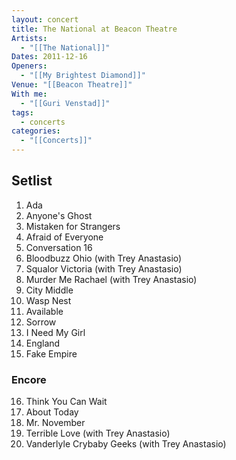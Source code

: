 ```yaml
---
layout: concert
title: The National at Beacon Theatre
Artists:
  - "[[The National]]"
Dates: 2011-12-16
Openers:
  - "[[My Brightest Diamond]]"
Venue: "[[Beacon Theatre]]"
With me:
  - "[[Guri Venstad]]"
tags:
  - concerts
categories:
  - "[[Concerts]]"
---
```


## Setlist

1. Ada
2. Anyone's Ghost
3. Mistaken for Strangers
4. Afraid of Everyone
5. Conversation 16
6. Bloodbuzz Ohio (with Trey Anastasio)
7. Squalor Victoria (with Trey Anastasio)
8. Murder Me Rachael (with Trey Anastasio)
9. City Middle
10. Wasp Nest
11. Available
12. Sorrow
13. I Need My Girl
14. England
15. Fake Empire

### Encore
16. Think You Can Wait
17. About Today
18. Mr. November
19. Terrible Love (with Trey Anastasio)
20. Vanderlyle Crybaby Geeks (with Trey Anastasio)

